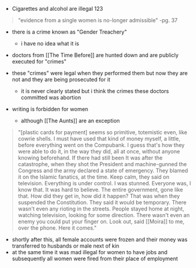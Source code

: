 - Cigarettes and alcohol are illegal 123

>"evidence from a single women is no-longer admissible"
>-pg. 37

- there is a crime known as "Gender Treachery"
	- i have no idea what it is

- doctors from [[The Time Before]] are hunted down and are publicly executed for "crimes" 
- these "crimes" were legal when they performed them but now they are not and they are being prosecuted for it
	- it is never clearly stated but i think the crimes these doctors committed was abortion

- writing is forbidden for women
	- although  [[The Aunts]] are an exception


>"[plastic cards for payment] seems so primitive, totemistic even, like cowrie shells. I must have used that kind of money myself, a little, before everything went on the Compubank. I guess that's how they were able to do it, in the way they did, all at once, without anyone knowing beforehand. If there had still been It was after the catastrophe, when they shot the President and machine-gunned the Congress and the army declared a state of emergency. They blamed it on the Islamic fanatics, at the time. Keep calm, they said on television. Everything is under control. I was stunned. Everyone was, I know that. It was hard to believe. The entire government, gone like that. How did they get in, how did it happen? That was when they suspended the Constitution. They said it would be temporary. There wasn't even any rioting in the streets. People stayed home at night, watching television, looking for some direction. There wasn't even an enemy you could put your finger on. Look out, said [[Moira]] to me, over the phone. Here it comes."


- shortly after this, all female accounts were frozen and their money was transferred to husbands or male next of kin
- at the same time it was mad illegal for women to have jobs and subsequently all women were fired from their place of employment